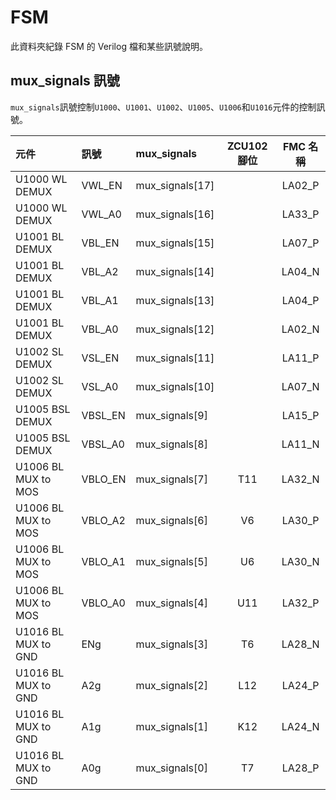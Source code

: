 # FSM  
此資料夾紀錄 FSM 的 Verilog 檔和某些訊號說明。  
  
## mux_signals 訊號  
`mux_signals`訊號控制`U1000`、`U1001`、`U1002`、`U1005`、`U1006`和`U1016`元件的控制訊號。  
  
|元件|訊號|mux_signals|ZCU102 腳位|FMC 名稱|
|:---|:---|:---|:--:|:--:|
|U1000 WL DEMUX|VWL_EN|mux_signals[17]||LA02_P|
|U1000 WL DEMUX|VWL_A0|mux_signals[16]||LA33_P|
|U1001 BL DEMUX|VBL_EN|mux_signals[15]||LA07_P|
|U1001 BL DEMUX|VBL_A2|mux_signals[14]||LA04_N|
|U1001 BL DEMUX|VBL_A1|mux_signals[13]||LA04_P|
|U1001 BL DEMUX|VBL_A0|mux_signals[12]||LA02_N|
|U1002 SL DEMUX|VSL_EN|mux_signals[11]||LA11_P|
|U1002 SL DEMUX|VSL_A0|mux_signals[10]||LA07_N|
|U1005 BSL DEMUX|VBSL_EN|mux_signals[9]||LA15_P|
|U1005 BSL DEMUX|VBSL_A0|mux_signals[8]||LA11_N|
|U1006 BL MUX to MOS|VBLO_EN|mux_signals[7]|T11|LA32_N|
|U1006 BL MUX to MOS|VBLO_A2|mux_signals[6]|V6|LA30_P|
|U1006 BL MUX to MOS|VBLO_A1|mux_signals[5]|U6|LA30_N|
|U1006 BL MUX to MOS|VBLO_A0|mux_signals[4]|U11|LA32_P|
|U1016 BL MUX to GND|ENg|mux_signals[3]|T6|LA28_N|
|U1016 BL MUX to GND|A2g|mux_signals[2]|L12|LA24_P|
|U1016 BL MUX to GND|A1g|mux_signals[1]|K12|LA24_N|
|U1016 BL MUX to GND|A0g|mux_signals[0]|T7|LA28_P|
